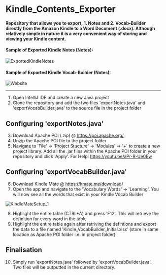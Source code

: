 # Kindle_Contents_Exporter

#### Repository that allows you to export; 1. Notes and 2. Vocab-Builder directly from the Amazon Kindle to a Word Document (.docx). Although relatively simple in nature it is a very convenient way of storing and viewing your Kindle content. 

#### Sample of Exported Kindle Notes (Notes): 

![ExportedKindleNotes](https://user-images.githubusercontent.com/36043248/112213886-7b41a180-8c16-11eb-816e-910bdc803f36.PNG)

#### Sample of Exported Kindle Vocab-Builder (Notes): 

![Website](https://user-images.githubusercontent.com/36043248/104812522-b381c980-57fa-11eb-886d-c49ff65a9087.PNG)

-------------------------------------------------------------------------------------------------------------------------------

1. Open IntelliJ IDE and create a new Java project 
2. Clone the repository and add the two files 'exportNotes.java' and 'exportVocabBuilder.java' to the source file in the project folder

## Configuring 'exportNotes.java'
3. Download Apache POI (.zip) @ https://poi.apache.org/ 
4. Unzip the Apache POI file to the project folder
5. Navigate to 'File' -> 'Project Stucture' -> 'Modules' -> '+' to create a new project library. Add all the .jar files within the Apache POI folder in your repository and click 'Apply'. For Help: https://youtu.be/aPr-R-Ue0Ew

## Configuring 'exportVocabBuilder.java'
6. Download Kindle Mate @ https://kmate.me/download/
7. Open the app and navigate to the 'Vocabulary Words' -> 'Learning'. You will now see all the words that exist in your Kindle Vocab Builder

![KindleMateSetup_1](https://user-images.githubusercontent.com/36043248/112213614-2d2c9e00-8c16-11eb-8e76-e4ca32eacb9e.PNG)

8. Highlight the entire table (CTRL+A) and press 'F12'. This will retrieve the definition for every word in the table
9. Highlight the entire table again after retriving the defintions and export the data to a file named 'Kindle_VocabBuilder_Initial.xlsx' (store in same location as Apache POI folder i.e. in project folder)

## Finalisation
10. Simply run 'exportNotes.java' followed by 'exportVocabBuilder.java'. Two files will be outputted in the current directory.
